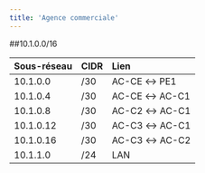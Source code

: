 ```yaml
---
title: 'Agence commerciale'
---
```


##10.1.0.0/16

|  Sous-réseau  |  CIDR  |  Lien  |
|  :-----          |  :-----          |  :-----          |
|  10.1.0.0 |  /30 |  AC-CE ↔ PE1 |
|  10.1.0.4 |  /30 |  AC-CE ↔ AC-C1 |
|  10.1.0.8 |  /30 |  AC-C2 ↔ AC-C1 |
|  10.1.0.12 |  /30 |  AC-C3 ↔ AC-C1 |
|  10.1.0.16 |  /30 |  AC-C3 ↔ AC-C2 |
|  10.1.1.0 |  /24 |  LAN |